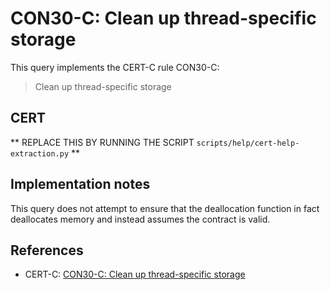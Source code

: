 # CON30-C: Clean up thread-specific storage

This query implements the CERT-C rule CON30-C:

> Clean up thread-specific storage


## CERT

** REPLACE THIS BY RUNNING THE SCRIPT `scripts/help/cert-help-extraction.py` **

## Implementation notes

This query does not attempt to ensure that the deallocation function in fact deallocates memory and instead assumes the contract is valid.

## References

* CERT-C: [CON30-C: Clean up thread-specific storage](https://wiki.sei.cmu.edu/confluence/display/c)
